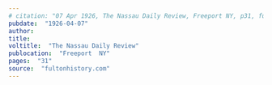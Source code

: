 ```yaml
---
# citation: "07 Apr 1926, The Nassau Daily Review, Freeport NY, p31, fultonhistory.com."
pubdate:  "1926-04-07"
author: 
title: 
voltitle:  "The Nassau Daily Review"
publocation:  "Freeport  NY"
pages:  "31"
source:  "fultonhistory.com"
---
```



